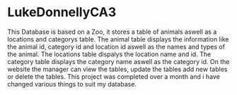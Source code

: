 # LukeDonnellyCA3
This Database is based on a Zoo, it stores a table of animals aswell as a locations and categorys table.
The animal table displays the information like the animal id, category id and location id aswell as the names and types of the animal.
The locations table dispalys the location name and id.
The category table displays the category name aswell as the category id.
On the website the manager can view the tables, update the tables add new tables or delete the tables.
This project was completed over a month and i have changed various things to suit my database.
